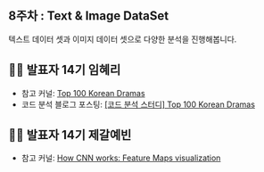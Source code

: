 ## 8주차 : Text & Image DataSet

텍스트 데이터 셋과 이미지 데이터 셋으로 다양한 분석을 진행해봅니다.

## 🙋‍♀️ 발표자 14기 임혜리
+ 참고 커널: [Top 100 Korean Dramas](https://www.kaggle.com/chanoncharuchinda/top-100-korean-dramas)
+ 코드 분석 블로그 포스팅: [[코드 분석 스터디] Top 100 Korean Dramas](https://kubig-2021-2.tistory.com/64?category=956770)

## 🙋‍♀️ 발표자 14기 제갈예빈
+ 참고 커널: [How CNN works: Feature Maps visualization](https://www.kaggle.com/imcr00z/how-cnn-works-feature-maps-visualization/notebook)
